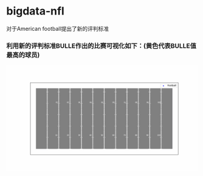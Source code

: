 # bigdata-nfl
对于American football提出了新的评判标准
### 利用新的评判标准BULLE作出的比赛可视化如下：(黄色代表BULLE值最高的球员)
!['visualization-based on new metric BULLE'](player_movement_animation.gif)
